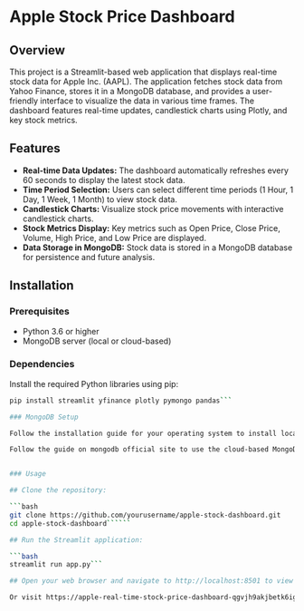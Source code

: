 # Apple Stock Price Dashboard

## Overview

This project is a Streamlit-based web application that displays real-time stock data for Apple Inc. (AAPL). The application fetches stock data from Yahoo Finance, stores it in a MongoDB database, and provides a user-friendly interface to visualize the data in various time frames. The dashboard features real-time updates, candlestick charts using Plotly, and key stock metrics.

## Features

- **Real-time Data Updates:** The dashboard automatically refreshes every 60 seconds to display the latest stock data.
- **Time Period Selection:** Users can select different time periods (1 Hour, 1 Day, 1 Week, 1 Month) to view stock data.
- **Candlestick Charts:** Visualize stock price movements with interactive candlestick charts.
- **Stock Metrics Display:** Key metrics such as Open Price, Close Price, Volume, High Price, and Low Price are displayed.
- **Data Storage in MongoDB:** Stock data is stored in a MongoDB database for persistence and future analysis.

## Installation

### Prerequisites

- Python 3.6 or higher
- MongoDB server (local or cloud-based)

### Dependencies

Install the required Python libraries using pip:

```bash
pip install streamlit yfinance plotly pymongo pandas```

### MongoDB Setup

Follow the installation guide for your operating system to install local MongoDB.

Follow the guide on mongodb official site to use the cloud-based MongoDB.


### Usage

## Clone the repository:

```bash
git clone https://github.com/yourusername/apple-stock-dashboard.git
cd apple-stock-dashboard``````

## Run the Streamlit application:

```bash
streamlit run app.py```

## Open your web browser and navigate to http://localhost:8501 to view the dashboard.

Or visit https://apple-real-time-stock-price-dashboard-qgvjh9akjbetk6igosujn8.streamlit.app/ to see the dashboard right away.
